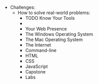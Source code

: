 - Challenges:
	- How to solve real-world problems:
		- TODO Know Your Tools
		-
		- Your Web Presence
		- The Windows Operating System
		- The Mac Operating System
		- The Internet
		- Command-line
		- HTML
		- CSS
		- JavaScript
		- Capstone
		- Labs